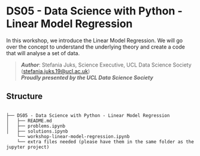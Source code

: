 # DS05 - Data Science with Python - Linear Model Regression

In this workshop, we introduce the Linear Model Regression. We will go over the concept to understand the underlying theory and create a code that will analyse a set of data.

>***Author***: Stefania Juks, Science Executive, UCL Data Science Society (stefania.juks.19@ucl.ac.uk)<br/>
>***Proudly presented by the UCL Data Science Society***


## Structure

```shell

├── DS05 - Data Science with Python - Linear Model Regression
│   ├── README.md
│   ├── problems.ipynb
│   ├── solutions.ipynb
    └── workshop-linear-model-regression.ipynb
    └── extra files needed (please have them in the same folder as the jupyter project)
    

```
